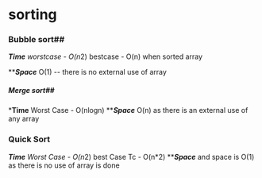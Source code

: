 # sorting

### Bubble sort##
****************Time***************
  worstcase - O(n*2)
  bestcase  - O(n) when sorted array

  *************Space***********
  O(1) -- there is no external use of array
  
  ##### Merge sort##
  
   ***********Time**********
         Worst Case - O(nlogn)
  *************Space***********
 O(n) as there is an external use of any array
 
 
 ### Quick Sort #####
****************Time***************
Worst Case - O(n*2)
 best Case Tc - O(n*2)
  *************Space***********
and space is O(1) as there is no use of array is done
